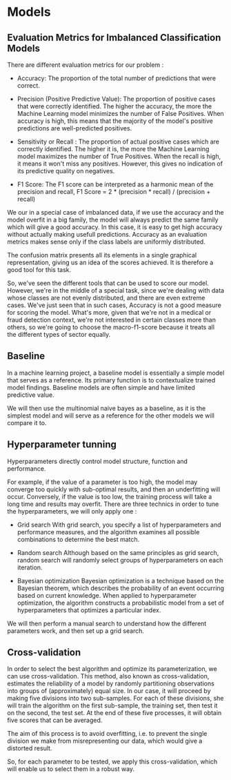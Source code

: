 # Models

## Evaluation Metrics for Imbalanced Classification Models

There are different evaluation metrics for our problem :

- Accuracy: The proportion of the total number of predictions that were correct.

- Precision (Positive Predictive Value): The proportion of positive cases that were correctly identified.
The higher the accuracy, the more the Machine Learning model minimizes the number of False Positives.
When accuracy is high, this means that the majority of the model's positive predictions are well-predicted positives.

- Sensitivity or Recall : The proportion of actual positive cases which are correctly identified.
The higher it is, the more the Machine Learning model maximizes the number of True Positives. When the recall is high, it means it won't miss any positives. However, this gives no indication of its predictive quality on negatives.

- F1 Score: The F1 score can be interpreted as a harmonic mean of the precision and recall, 
F1 Score = 2 * (precision * recall) / (precision + recall)

We our in a special case of imbalanced data, if we use the accuracy and the model overfit in a big family, the model will always predict the same family which will give a good accuracy. In this case, it is easy to get high accuracy without actually making usefull predictions. Accuracy as an evaluation metrics makes sense only if the class labels are uniformly distributed.

The confusion matrix presents all its elements in a single graphical representation, giving us an idea of the scores achieved. It is therefore a good tool for this task.

So, we've seen the different tools that can be used to score our model. However, we're in the middle of a special task, since we're dealing with data whose classes are not evenly distributed, and there are even extreme cases. We've just seen that in such cases, Accuracy is not a good measure for scoring the model. What's more, given that we're not in a medical or fraud detection context, we're not interested in certain classes more than others, so we're going to choose the macro-f1-score because it treats all the different types of sector equally.

## Baseline

In a machine learning project, a baseline model is essentially a simple model that serves as a reference. Its primary function is to contextualize trained model findings. Baseline models are often simple and have limited predictive value.

We will then use the multinomial naive bayes as a baseline, as it is the simplest model and will serve as a reference for the other models we will compare it to.

## Hyperparameter tunning 

Hyperparameters directly control model structure, function and performance. 

For example, if the value of a parameter is too high, the model may converge too quickly with sub-optimal results, and then an underfitting will occur. Conversely, if the value is too low, the training process will take a long time and results may overfit. There are three technics in order to tune the hyperparameters, we will only apply one :

- Grid search
With grid search, you specify a list of hyperparameters and performance measures, and the algorithm examines all possible combinations to determine the best match.

- Random search
Although based on the same principles as grid search, random search will randomly select groups of hyperparameters on each iteration.

- Bayesian optimization
Bayesian optimization is a technique based on the Bayesian theorem, which describes the probability of an event occurring based on current knowledge. When applied to hyperparameter optimization, the algorithm constructs a probabilistic model from a set of hyperparameters that optimizes a particular index.

We will then perform a manual search to understand how the different parameters work, and then set up a grid search.



## Cross-validation

In order to select the best algorithm and optimize its parameterization, we can use cross-validation. This method, also known as cross-validation, estimates the reliability of a model by randomly partitioning observations into groups of (approximately) equal size. In our case, it will proceed by making five divisions into two sub-samples. For each of these divisions, she will train the algorithm on the first sub-sample, the training set, then test it on the second, the test set. At the end of these five processes, it will obtain five scores that can be averaged.

The aim of this process is to avoid overfitting, i.e. to prevent the single division we make from misrepresenting our data, which would give a distorted result.

So, for each parameter to be tested, we apply this cross-validation, which will enable us to select them in a robust way.